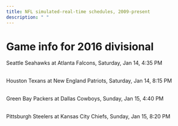 ```yaml
---
title: NFL simulated-real-time schedules, 2009-present
description: " "
---
```


# Game info for 2016 divisional

Seattle Seahawks at Atlanta Falcons, Saturday, Jan 14, 4:35 PM

<br/>Houston Texans at New England Patriots, Saturday, Jan 14, 8:15 PM

<br/>Green Bay Packers at Dallas Cowboys, Sunday, Jan 15, 4:40 PM

<br/>Pittsburgh Steelers at Kansas City Chiefs, Sunday, Jan 15, 8:20 PM

